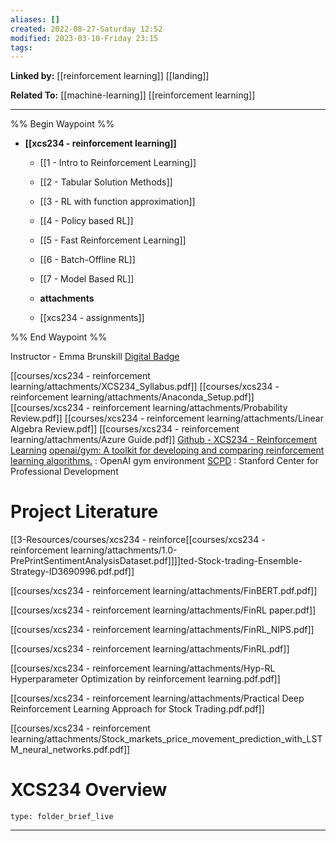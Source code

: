 ```yaml
---
aliases: []
created: 2022-08-27-Saturday 12:52
modified: 2023-03-10-Friday 23:15
tags: 
---
```



**Linked by:**
[[reinforcement learning]]
[[landing]]

**Related To:**
[[machine-learning]]
[[reinforcement learning]]

---

%% Begin Waypoint %%
- **[[xcs234 - reinforcement learning]]**
	- [[1 - Intro to Reinforcement Learning]]
	- [[2 - Tabular Solution Methods]]
	- [[3 - RL with function approximation]]
	- [[4 - Policy based RL]]
	- [[5 - Fast Reinforcement Learning]]
	- [[6 - Batch-Offline RL]]
	- [[7 - Model Based RL]]
	- **attachments**

	- [[xcs234 - assignments]]

%% End Waypoint %%

Instructor - Emma Brunskill
[Digital Badge](https://api.bcdiploma.com/badges/assert/E0C0B9380D097C815BC7244D43EB1C4F9C078D1B58AE47F29E6529ACDB6F4890REVWVlRCT0E5bjRmbnJsMUt2ZDNxTmM0aEloZDR2amltQmJLNXdjWVNSbHpzVTB2)

[[courses/xcs234 - reinforcement learning/attachments/XCS234_Syllabus.pdf]]
[[courses/xcs234 - reinforcement learning/attachments/Anaconda_Setup.pdf]]
[[courses/xcs234 - reinforcement learning/attachments/Probability Review.pdf]]
[[courses/xcs234 - reinforcement learning/attachments/Linear Algebra Review.pdf]]
[[courses/xcs234 - reinforcement learning/attachments/Azure Guide.pdf]]
[Github - XCS234 - Reinforcement Learning](https://github.com/orgs/scpd-proed/teams/xcs234-summer-2022)
[openai/gym: A toolkit for developing and comparing reinforcement learning algorithms.](https://github.com/openai/gym) : OpenAI gym environment
[SCPD](https://github.com/scpd-proed) : Stanford Center for Professional Development

# Project Literature
[[3-Resources/courses/xcs234 - reinforce[[courses/xcs234 - reinforcement learning/attachments/1.0-PrePrintSentimentAnalysisDataset.pdf]]]]ted-Stock-trading-Ensemble-Strategy-ID3690996.pdf.pdf]]

[[courses/xcs234 - reinforcement learning/attachments/FinBERT.pdf.pdf]]

[[courses/xcs234 - reinforcement learning/attachments/FinRL paper.pdf]]

[[courses/xcs234 - reinforcement learning/attachments/FinRL_NIPS.pdf]]

[[courses/xcs234 - reinforcement learning/attachments/FinRL.pdf]]

[[courses/xcs234 - reinforcement learning/attachments/Hyp-RL Hyperparameter Optimization by reinforcement learning.pdf.pdf]]

[[courses/xcs234 - reinforcement learning/attachments/Practical Deep Reinforcement Learning Approach for Stock Trading.pdf.pdf]]

[[courses/xcs234 - reinforcement learning/attachments/Stock_markets_price_movement_prediction_with_LSTM_neural_networks.pdf.pdf]]

# XCS234 Overview
```ccard
type: folder_brief_live
```

---
